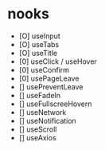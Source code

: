 # nooks

- [O] useInput
- [O] useTabs
- [O] useTitle
- [0] useClick / useHover
- [0] useConfirm
- [0] usePageLeave
- [] usePreventLeave
- [] useFadeIn
- [] useFullscreeHovern
- [] useNetwork
- [] useNotification
- [] useScroll
- [] useAxios